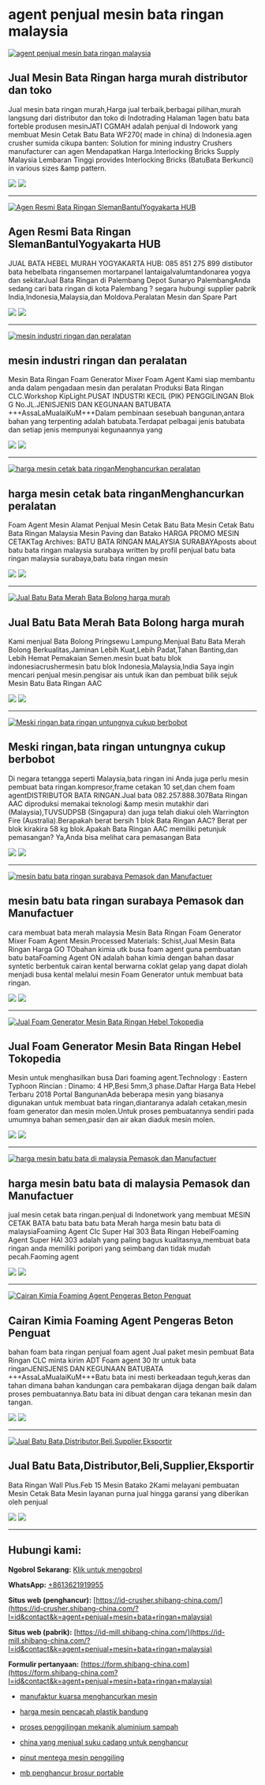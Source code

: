 # agent penjual mesin bata ringan malaysia

<a href="https://swt.shibang-china.com/?l=id&img&k=agent+penjual+mesin+bata+ringan+malaysia" target="_blank">![agent penjual mesin bata ringan malaysia](http://static.shibang-china.com/all-800x300/645.jpg)</a>

## Jual Mesin Bata Ringan harga murah distributor dan toko
Jual mesin bata ringan murah,Harga jual terbaik,berbagai pilihan,murah langsung dari distributor dan toko di Indotrading Halaman 1agen batu bata forteble produsen mesinJATI CGMAH adalah penjual di Indowork yang membuat Mesin Cetak Batu Bata WF270( made in china) di Indonesia.agen crusher sumida cikupa banten: Solution for mining industry Crushers manufacturer can agen Mendapatkan Harga.Interlocking Bricks Supply Malaysia Lembaran Tinggi provides Interlocking Bricks (BatuBata Berkunci) in various sizes &amp pattern.


<a href="https://whatsapp.shibangsoft.com/WhatsApp.php" target="_blank" title="WhatsApp">![](http://static.shibang-china.com/icon/whatsapp.png)</a> <a href="https://swt.shibang-china.com/?l=id&icon&k=agent+penjual+mesin+bata+ringan+malaysia" target="_blank">![](http://static.shibang-china.com/icon/chat-id.png)</a>

---

<a href="https://swt.shibang-china.com/?l=id&img&k=agent+penjual+mesin+bata+ringan+malaysia" target="_blank">![Agen Resmi Bata Ringan SlemanBantulYogyakarta HUB](http://static.shibang-china.com/all-800x300/1317.jpg)</a>

## Agen Resmi Bata Ringan SlemanBantulYogyakarta HUB
JUAL BATA HEBEL MURAH YOGYAKARTA HUB: 085 851 275 899 distibutor bata hebelbata ringansemen mortarpanel lantaigalvalumtandonarea yogya dan sekitarJual Bata Ringan di Palembang Depot Sunaryo PalembangAnda sedang cari bata ringan di kota Palembang ? segara hubungi supplier pabrik India,Indonesia,Malaysia,dan Moldova.Peralatan Mesin dan Spare Part


<a href="https://whatsapp.shibangsoft.com/WhatsApp.php" target="_blank" title="WhatsApp">![](http://static.shibang-china.com/icon/whatsapp.png)</a> <a href="https://swt.shibang-china.com/?l=id&icon&k=agent+penjual+mesin+bata+ringan+malaysia" target="_blank">![](http://static.shibang-china.com/icon/chat-id.png)</a>

---

<a href="https://swt.shibang-china.com/?l=id&img&k=agent+penjual+mesin+bata+ringan+malaysia" target="_blank">![mesin industri ringan dan peralatan](http://static.shibang-china.com/all-800x300/612.jpg)</a>

## mesin industri ringan dan peralatan
Mesin Bata Ringan Foam Generator Mixer Foam Agent Kami siap membantu anda dalam pengadaan mesin dan peralatan Produksi Bata Ringan CLC.Workshop KipLight.PUSAT INDUSTRI KECIL (PIK) PENGGILINGAN Blok G No.JL.JENISJENIS DAN KEGUNAAN BATUBATA +++AssaLaMualaiKuM+++Dalam pembinaan sesebuah bangunan,antara bahan yang terpenting adalah batubata.Terdapat pelbagai jenis batubata dan setiap jenis mempunyai kegunaannya yang


<a href="https://whatsapp.shibangsoft.com/WhatsApp.php" target="_blank" title="WhatsApp">![](http://static.shibang-china.com/icon/whatsapp.png)</a> <a href="https://swt.shibang-china.com/?l=id&icon&k=agent+penjual+mesin+bata+ringan+malaysia" target="_blank">![](http://static.shibang-china.com/icon/chat-id.png)</a>

---

<a href="https://swt.shibang-china.com/?l=id&img&k=agent+penjual+mesin+bata+ringan+malaysia" target="_blank">![harga mesin cetak bata ringanMenghancurkan peralatan](http://static.shibang-china.com/all-800x300/485.jpg)</a>

## harga mesin cetak bata ringanMenghancurkan peralatan
Foam Agent Mesin Alamat Penjual Mesin Cetak Batu Bata Mesin Cetak Batu Bata Ringan Malaysia Mesin Paving dan Batako HARGA PROMO MESIN CETAKTag Archives: BATU BATA RINGAN MALAYSIA SURABAYAposts about batu bata ringan malaysia surabaya written by profil penjual batu bata ringan malaysia surabaya,batu bata ringan mesin


<a href="https://whatsapp.shibangsoft.com/WhatsApp.php" target="_blank" title="WhatsApp">![](http://static.shibang-china.com/icon/whatsapp.png)</a> <a href="https://swt.shibang-china.com/?l=id&icon&k=agent+penjual+mesin+bata+ringan+malaysia" target="_blank">![](http://static.shibang-china.com/icon/chat-id.png)</a>

---

<a href="https://swt.shibang-china.com/?l=id&img&k=agent+penjual+mesin+bata+ringan+malaysia" target="_blank">![Jual Batu Bata Merah Bata Bolong harga murah](http://static.shibang-china.com/all-800x300/1106.jpg)</a>

## Jual Batu Bata Merah Bata Bolong harga murah
Kami menjual Bata Bolong Pringsewu Lampung.Menjual Batu Bata Merah Bolong Berkualitas,Jaminan Lebih Kuat,Lebih Padat,Tahan Banting,dan Lebih Hemat Pemakaian Semen.mesin buat batu blok indonesiacrushermesin batu blok Indonesia,Malaysia,India Saya ingin mencari penjual mesin.pengisar ais untuk ikan dan pembuat bilik sejuk Mesin Batu Bata Ringan AAC


<a href="https://whatsapp.shibangsoft.com/WhatsApp.php" target="_blank" title="WhatsApp">![](http://static.shibang-china.com/icon/whatsapp.png)</a> <a href="https://swt.shibang-china.com/?l=id&icon&k=agent+penjual+mesin+bata+ringan+malaysia" target="_blank">![](http://static.shibang-china.com/icon/chat-id.png)</a>

---

<a href="https://swt.shibang-china.com/?l=id&img&k=agent+penjual+mesin+bata+ringan+malaysia" target="_blank">![Meski ringan,bata ringan untungnya cukup berbobot](http://static.shibang-china.com/all-800x300/681.jpg)</a>

## Meski ringan,bata ringan untungnya cukup berbobot
Di negara tetangga seperti Malaysia,bata ringan ini Anda juga perlu mesin pembuat bata ringan.kompresor,frame cetakan 10 set,dan chem foam agentDISTRIBUTOR BATA RINGAN.Jual bata 082.257.888.307Bata Ringan AAC diproduksi memakai teknologi &amp mesin mutakhir dari (Malaysia),TUVSUDPSB (Singapura) dan juga telah diakui oleh Warrington Fire (Australia).Berapakah berat bersih 1 blok Bata Ringan AAC? Berat per blok kirakira 58 kg blok.Apakah Bata Ringan AAC memiliki petunjuk pemasangan? Ya,Anda bisa melihat cara pemasangan Bata


<a href="https://whatsapp.shibangsoft.com/WhatsApp.php" target="_blank" title="WhatsApp">![](http://static.shibang-china.com/icon/whatsapp.png)</a> <a href="https://swt.shibang-china.com/?l=id&icon&k=agent+penjual+mesin+bata+ringan+malaysia" target="_blank">![](http://static.shibang-china.com/icon/chat-id.png)</a>

---

<a href="https://swt.shibang-china.com/?l=id&img&k=agent+penjual+mesin+bata+ringan+malaysia" target="_blank">![mesin batu bata ringan surabaya Pemasok dan Manufactuer](http://static.shibang-china.com/all-800x300/982.jpg)</a>

## mesin batu bata ringan surabaya Pemasok dan Manufactuer
cara membuat bata merah malaysia Mesin Bata Ringan Foam Generator Mixer Foam Agent Mesin.Processed Materials: Schist,Jual Mesin Bata Ringan Harga GO TObahan kimia utk busa foam agent guna pembuatan batu bataFoaming Agent ON adalah bahan kimia dengan bahan dasar syntetic berbentuk cairan kental berwarna coklat gelap yang dapat diolah menjadi busa kental melalui mesin Foam Generator untuk membuat bata ringan.


<a href="https://whatsapp.shibangsoft.com/WhatsApp.php" target="_blank" title="WhatsApp">![](http://static.shibang-china.com/icon/whatsapp.png)</a> <a href="https://swt.shibang-china.com/?l=id&icon&k=agent+penjual+mesin+bata+ringan+malaysia" target="_blank">![](http://static.shibang-china.com/icon/chat-id.png)</a>

---

<a href="https://swt.shibang-china.com/?l=id&img&k=agent+penjual+mesin+bata+ringan+malaysia" target="_blank">![Jual Foam Generator Mesin Bata Ringan Hebel Tokopedia](http://static.shibang-china.com/all-800x300/1201.jpg)</a>

## Jual Foam Generator Mesin Bata Ringan Hebel Tokopedia
Mesin untuk menghasilkan busa Dari foaming agent.Technology : Eastern Typhoon Rincian : Dinamo: 4 HP,Besi 5mm,3 phase.Daftar Harga Bata Hebel Terbaru 2018 Portal BangunanAda beberapa mesin yang biasanya digunakan untuk membuat bata ringan,diantaranya adalah cetakan,mesin foam generator dan mesin molen.Untuk proses pembuatannya sendiri pada umumnya bahan semen,pasir dan air akan diaduk mesin molen.


<a href="https://whatsapp.shibangsoft.com/WhatsApp.php" target="_blank" title="WhatsApp">![](http://static.shibang-china.com/icon/whatsapp.png)</a> <a href="https://swt.shibang-china.com/?l=id&icon&k=agent+penjual+mesin+bata+ringan+malaysia" target="_blank">![](http://static.shibang-china.com/icon/chat-id.png)</a>

---

<a href="https://swt.shibang-china.com/?l=id&img&k=agent+penjual+mesin+bata+ringan+malaysia" target="_blank">![harga mesin batu bata di malaysia Pemasok dan Manufactuer](http://static.shibang-china.com/all-800x300/1157.jpg)</a>

## harga mesin batu bata di malaysia Pemasok dan Manufactuer
jual mesin cetak bata ringan.penjual di Indonetwork yang membuat MESIN CETAK BATA batu bata batu bata Merah harga mesin batu bata di malaysiaFoamiing Agent Clc Super Hal 303 Bata Ringan HebelFoaming Agent Super HAl 303 adalah yang paling bagus kualitasnya,membuat bata ringan anda memiliki poripori yang seimbang dan tidak mudah pecah.Faoming agent


<a href="https://whatsapp.shibangsoft.com/WhatsApp.php" target="_blank" title="WhatsApp">![](http://static.shibang-china.com/icon/whatsapp.png)</a> <a href="https://swt.shibang-china.com/?l=id&icon&k=agent+penjual+mesin+bata+ringan+malaysia" target="_blank">![](http://static.shibang-china.com/icon/chat-id.png)</a>

---

<a href="https://swt.shibang-china.com/?l=id&img&k=agent+penjual+mesin+bata+ringan+malaysia" target="_blank">![Cairan Kimia Foaming Agent Pengeras Beton Penguat](http://static.shibang-china.com/all-800x300/84.jpg)</a>

## Cairan Kimia Foaming Agent Pengeras Beton Penguat
bahan foam bata ringan penjual foam agent Jual paket mesin pembuat Bata Ringan CLC minta kirim ADT Foam agent 30 ltr untuk bata ringanJENISJENIS DAN KEGUNAAN BATUBATA +++AssaLaMualaiKuM+++Batu bata ini mesti berkeadaan teguh,keras dan tahan dimana bahan kandungan cara pembakaran dijaga dengan baik dalam proses pembuatannya.Batu bata ini dibuat dengan cara tekanan mesin dan tangan.


<a href="https://whatsapp.shibangsoft.com/WhatsApp.php" target="_blank" title="WhatsApp">![](http://static.shibang-china.com/icon/whatsapp.png)</a> <a href="https://swt.shibang-china.com/?l=id&icon&k=agent+penjual+mesin+bata+ringan+malaysia" target="_blank">![](http://static.shibang-china.com/icon/chat-id.png)</a>

---

<a href="https://swt.shibang-china.com/?l=id&img&k=agent+penjual+mesin+bata+ringan+malaysia" target="_blank">![Jual Batu Bata,Distributor,Beli,Supplier,Eksportir](http://static.shibang-china.com/all-800x300/721.jpg)</a>

## Jual Batu Bata,Distributor,Beli,Supplier,Eksportir
Bata Ringan Wall Plus.Feb 15 Mesin Batako 2Kami melayani pembuatan Mesin Cetak Bata Mesin layanan purna jual hingga garansi yang diberikan oleh penjual

<a href="https://whatsapp.shibangsoft.com/WhatsApp.php" target="_blank" title="WhatsApp">![](http://static.shibang-china.com/icon/whatsapp.png)</a> <a href="https://swt.shibang-china.com/?l=id&icon&k=agent+penjual+mesin+bata+ringan+malaysia" target="_blank">![](http://static.shibang-china.com/icon/chat-id.png)</a>

---
## Hubungi kami:

**Ngobrol Sekarang:** [Klik untuk mengobrol](https://swt.shibang-china.com?l=id&contact&k=agent+penjual+mesin+bata+ringan+malaysia)

**WhatsApp:**  [+8613621919955](https://whatsapp.shibangsoft.com/WhatsApp.php)

**Situs web (penghancur):** [https://id-crusher.shibang-china.com/](https://id-crusher.shibang-china.com/?l=id&contact&k=agent+penjual+mesin+bata+ringan+malaysia)

**Situs web (pabrik):** [https://id-mill.shibang-china.com/](https://id-mill.shibang-china.com/?l=id&contact&k=agent+penjual+mesin+bata+ringan+malaysia)

**Formulir pertanyaan:** [https://form.shibang-china.com](https://form.shibang-china.com?l=id&contact&k=agent+penjual+mesin+bata+ringan+malaysia)

* [manufaktur kuarsa menghancurkan mesin](../37/manufaktur%20kuarsa%20menghancurkan%20mesin.md)

* [harga mesin pencacah plastik bandung](../31/harga%20mesin%20pencacah%20plastik%20bandung.md)

* [proses penggilingan mekanik aluminium sampah](../31/proses%20penggilingan%20mekanik%20aluminium%20sampah.md)

* [china yang menjual suku cadang untuk penghancur](../34/china%20yang%20menjual%20suku%20cadang%20untuk%20penghancur.md)

* [pinut mentega mesin penggiling](../35/pinut%20mentega%20mesin%20penggiling.md)

* [mb penghancur brosur portable](../40/mb%20penghancur%20brosur%20portable.md)